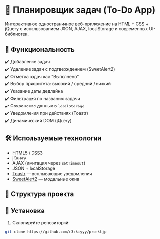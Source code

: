 # 📅 Планировщик задач (To-Do App)

Интерактивное одностраничное веб-приложение на HTML + CSS + jQuery с использованием JSON, AJAX, localStorage и современных UI-библиотек.

## 🚀 Функциональность

✔️ Добавление задач  
✔️ Удаление задач с подтверждением (SweetAlert2)  
✔️ Отметка задач как "Выполнено"  
✔️ Выбор приоритета: высокий / средний / низкий  
✔️ Указание даты дедлайна  
✔️ Фильтрация по названию задачи  
✔️ Сохранение данных в `localStorage`  
✔️ Уведомления при действиях (Toastr)  
✔️ Динамический DOM (jQuery)

## 🛠️ Используемые технологии

- HTML5 / CSS3  
- jQuery  
- AJAX (имитация через `setTimeout`)  
- JSON + localStorage  
- [Toastr](https://github.com/CodeSeven/toastr) — всплывающие уведомления  
- [SweetAlert2](https://sweetalert2.github.io/) — модальные окна

## 📂 Структура проекта


## 🔧 Установка

1. Склонируйте репозиторий:

```bash
git clone https://github.com/r3zkiyyy/proektjp
